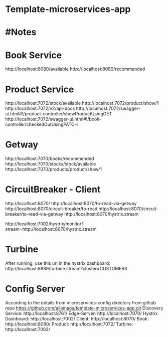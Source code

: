 # Template-microservices-app

#Notes
=======

Book Service
=======
http://localhost:8080/available
http://localhost:8080/recommended

Product Service
=======
http://localhost:7072/stock/available
http://localhost:7072/product/show/1
http://localhost:7072/v2/api-docs
http://localhost:7072/swagger-ui.html#!/product-controller/showProductUsingGET
http://localhost:7072/swagger-ui.html#!/book-controller/checkedOutUsingPATCH

Getway
=======
http://localhost:7070/books/recommended
http://localhost:7070/stocks/stock/available
http://localhost:7070/products/product/show/1

CircuitBreaker - Client
=======
http://localhost:8070/
http://localhost:8070/to-read-via-getway
http://localhost:8070/circuit-breaker/to-read
http://localhost:8070/circuit-breaker/to-read-via-getway
http://localhost:8070/hystrix.stream

http://localhost:7002/hystrix/monitor?stream=http://localhost:8070/hystrix.stream


Turbine
=======
After running, use this url in the hystrix dashboard:
http://localhost:8989/turbine.stream?cluster=CUSTOMERS


Config Server 
=======
According to the details from microservices-config directory from github repo https://github.com/allemaos/template-microservices-app.git 
Discovery Service: http://localhost:8761/
Edge-Server: http://localhost:7070/
Hystrix Dashboard: http://localhost:7002/
Client: http://localhost:8070/
Book: http://localhost:8080/
Product: http://localhost:7072/
Turbine: http://localhost:7003/
